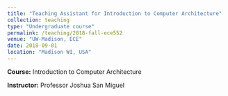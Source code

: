 ```yaml
---
title: "Teaching Assistant for Introduction to Computer Architecture"
collection: teaching
type: "Undergraduate course"
permalink: /teaching/2018-fall-ece552
venue: "UW-Madison, ECE"
date: 2018-09-01
location: "Madison WI, USA"
---
```


__Course:__ Introduction to Computer Architecture

__Instructor:__ Professor Joshua San Miguel
